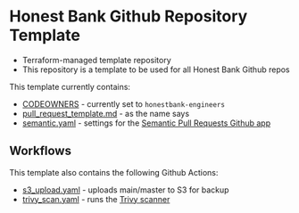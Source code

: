 # Honest Bank Github Repository Template

* Terraform-managed template repository
* This repository is a template to be used for all Honest Bank Github repos

This template currently contains:

* [CODEOWNERS](./.github/CODEOWNERS) - currently set to `honestbank-engineers`
* [pull_request_template.md](./.github/pull_request_template.md) - as the name says
* [semantic.yaml](./.github/semantic.yaml) - settings for the [Semantic Pull Requests Github app](https://github.com/apps/semantic-pull-requests)

## Workflows

This template also contains the following Github Actions:

* [s3_upload.yaml](./.github/workflows/s3_upload.yaml) - uploads main/master to
  S3 for backup
* [trivy_scan.yaml](./.github/workflows/trivy_scan.yaml) - runs the [Trivy scanner](https://github.com/aquasecurity/trivy)
